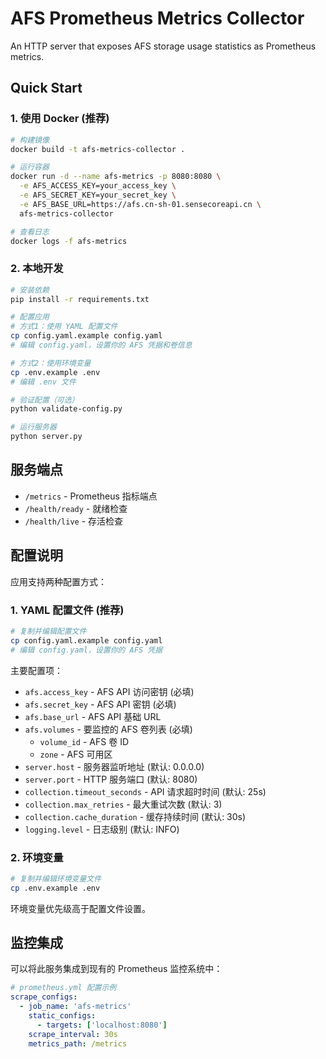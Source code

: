 # AFS Prometheus Metrics Collector

An HTTP server that exposes AFS storage usage statistics as Prometheus metrics.

## Quick Start

### 1. 使用 Docker (推荐)

```bash
# 构建镜像
docker build -t afs-metrics-collector .

# 运行容器
docker run -d --name afs-metrics -p 8080:8080 \
  -e AFS_ACCESS_KEY=your_access_key \
  -e AFS_SECRET_KEY=your_secret_key \
  -e AFS_BASE_URL=https://afs.cn-sh-01.sensecoreapi.cn \
  afs-metrics-collector

# 查看日志
docker logs -f afs-metrics
```

### 2. 本地开发

```bash
# 安装依赖
pip install -r requirements.txt

# 配置应用
# 方式1：使用 YAML 配置文件
cp config.yaml.example config.yaml
# 编辑 config.yaml，设置你的 AFS 凭据和卷信息

# 方式2：使用环境变量
cp .env.example .env
# 编辑 .env 文件

# 验证配置（可选）
python validate-config.py

# 运行服务器
python server.py
```

## 服务端点

- `/metrics` - Prometheus 指标端点
- `/health/ready` - 就绪检查
- `/health/live` - 存活检查

## 配置说明

应用支持两种配置方式：

### 1. YAML 配置文件 (推荐)
```bash
# 复制并编辑配置文件
cp config.yaml.example config.yaml
# 编辑 config.yaml，设置你的 AFS 凭据
```

主要配置项：
- `afs.access_key` - AFS API 访问密钥 (必填)
- `afs.secret_key` - AFS API 密钥 (必填)
- `afs.base_url` - AFS API 基础 URL
- `afs.volumes` - 要监控的 AFS 卷列表 (必填)
  - `volume_id` - AFS 卷 ID
  - `zone` - AFS 可用区
- `server.host` - 服务器监听地址 (默认: 0.0.0.0)
- `server.port` - HTTP 服务端口 (默认: 8080)
- `collection.timeout_seconds` - API 请求超时时间 (默认: 25s)
- `collection.max_retries` - 最大重试次数 (默认: 3)
- `collection.cache_duration` - 缓存持续时间 (默认: 30s)
- `logging.level` - 日志级别 (默认: INFO)

### 2. 环境变量
```bash
# 复制并编辑环境变量文件
cp .env.example .env
```

环境变量优先级高于配置文件设置。

## 监控集成

可以将此服务集成到现有的 Prometheus 监控系统中：

```yaml
# prometheus.yml 配置示例
scrape_configs:
  - job_name: 'afs-metrics'
    static_configs:
      - targets: ['localhost:8080']
    scrape_interval: 30s
    metrics_path: /metrics
```